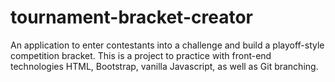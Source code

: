 # tournament-bracket-creator
An application to enter contestants into a challenge and build a playoff-style competition bracket. This is a project to practice with front-end technologies HTML, Bootstrap, vanilla Javascript, as well as Git branching. 
